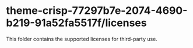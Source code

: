 # theme-crisp-77297b7e-2074-4690-b219-91a52fa5517f/licenses

This folder contains the supported licenses for third-party use.

